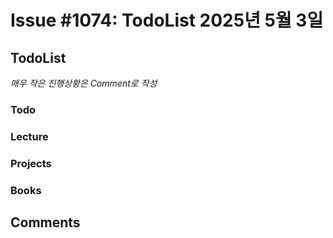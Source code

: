 # Issue #1074: TodoList 2025년 5월 3일

## TodoList

*매우 작은 진행상황은 Comment로 작성*

### Todo  

### Lecture

### Projects

### Books


## Comments

